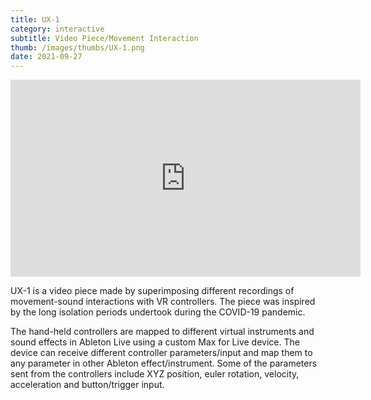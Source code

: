 ```yaml
---
title: UX-1
category: interactive
subtitle: Video Piece/Movement Interaction
thumb: /images/thumbs/UX-1.png
date: 2021-09-27
---
```


<iframe width="560" height="315" src="https://www.youtube.com/embed/LSZ7ALxAk4A" title="YouTube video player" frameborder="0" allow="accelerometer; autoplay; clipboard-write; encrypted-media; gyroscope; picture-in-picture" allowfullscreen></iframe>

UX-1 is a video piece made by superimposing different recordings of movement-sound interactions with VR controllers. The piece was inspired by the long isolation periods undertook during the COVID-19 pandemic.

The hand-held controllers are mapped to different virtual instruments and sound effects in Ableton Live using a custom Max for Live device. The device can receive different controller parameters/input and map them to any parameter in other Ableton effect/instrument. Some of the parameters sent from the controllers include XYZ position, euler rotation, velocity, acceleration and button/trigger input.
